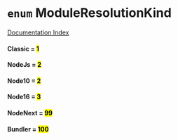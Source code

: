 # `enum` ModuleResolutionKind

[Documentation Index](../README.md)

#### Classic = <mark>1</mark>



#### NodeJs = <mark>2</mark>



#### Node10 = <mark>2</mark>



#### Node16 = <mark>3</mark>



#### NodeNext = <mark>99</mark>



#### Bundler = <mark>100</mark>



